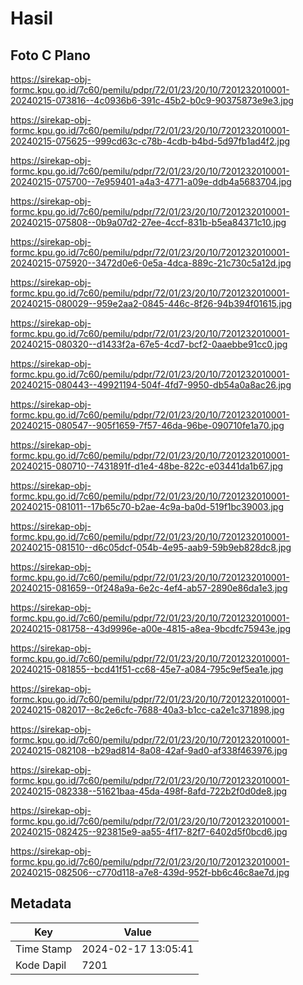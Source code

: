 # Hasil

## Foto C Plano

https://sirekap-obj-formc.kpu.go.id/7c60/pemilu/pdpr/72/01/23/20/10/7201232010001-20240215-073816--4c0936b6-391c-45b2-b0c9-90375873e9e3.jpg

https://sirekap-obj-formc.kpu.go.id/7c60/pemilu/pdpr/72/01/23/20/10/7201232010001-20240215-075625--999cd63c-c78b-4cdb-b4bd-5d97fb1ad4f2.jpg

https://sirekap-obj-formc.kpu.go.id/7c60/pemilu/pdpr/72/01/23/20/10/7201232010001-20240215-075700--7e959401-a4a3-4771-a09e-ddb4a5683704.jpg

https://sirekap-obj-formc.kpu.go.id/7c60/pemilu/pdpr/72/01/23/20/10/7201232010001-20240215-075808--0b9a07d2-27ee-4ccf-831b-b5ea84371c10.jpg

https://sirekap-obj-formc.kpu.go.id/7c60/pemilu/pdpr/72/01/23/20/10/7201232010001-20240215-075920--3472d0e6-0e5a-4dca-889c-21c730c5a12d.jpg

https://sirekap-obj-formc.kpu.go.id/7c60/pemilu/pdpr/72/01/23/20/10/7201232010001-20240215-080029--959e2aa2-0845-446c-8f26-94b394f01615.jpg

https://sirekap-obj-formc.kpu.go.id/7c60/pemilu/pdpr/72/01/23/20/10/7201232010001-20240215-080320--d1433f2a-67e5-4cd7-bcf2-0aaebbe91cc0.jpg

https://sirekap-obj-formc.kpu.go.id/7c60/pemilu/pdpr/72/01/23/20/10/7201232010001-20240215-080443--49921194-504f-4fd7-9950-db54a0a8ac26.jpg

https://sirekap-obj-formc.kpu.go.id/7c60/pemilu/pdpr/72/01/23/20/10/7201232010001-20240215-080547--905f1659-7f57-46da-96be-090710fe1a70.jpg

https://sirekap-obj-formc.kpu.go.id/7c60/pemilu/pdpr/72/01/23/20/10/7201232010001-20240215-080710--7431891f-d1e4-48be-822c-e03441da1b67.jpg

https://sirekap-obj-formc.kpu.go.id/7c60/pemilu/pdpr/72/01/23/20/10/7201232010001-20240215-081011--17b65c70-b2ae-4c9a-ba0d-519f1bc39003.jpg

https://sirekap-obj-formc.kpu.go.id/7c60/pemilu/pdpr/72/01/23/20/10/7201232010001-20240215-081510--d6c05dcf-054b-4e95-aab9-59b9eb828dc8.jpg

https://sirekap-obj-formc.kpu.go.id/7c60/pemilu/pdpr/72/01/23/20/10/7201232010001-20240215-081659--0f248a9a-6e2c-4ef4-ab57-2890e86da1e3.jpg

https://sirekap-obj-formc.kpu.go.id/7c60/pemilu/pdpr/72/01/23/20/10/7201232010001-20240215-081758--43d9996e-a00e-4815-a8ea-9bcdfc75943e.jpg

https://sirekap-obj-formc.kpu.go.id/7c60/pemilu/pdpr/72/01/23/20/10/7201232010001-20240215-081855--bcd41f51-cc68-45e7-a084-795c9ef5ea1e.jpg

https://sirekap-obj-formc.kpu.go.id/7c60/pemilu/pdpr/72/01/23/20/10/7201232010001-20240215-082017--8c2e6cfc-7688-40a3-b1cc-ca2e1c371898.jpg

https://sirekap-obj-formc.kpu.go.id/7c60/pemilu/pdpr/72/01/23/20/10/7201232010001-20240215-082108--b29ad814-8a08-42af-9ad0-af338f463976.jpg

https://sirekap-obj-formc.kpu.go.id/7c60/pemilu/pdpr/72/01/23/20/10/7201232010001-20240215-082338--51621baa-45da-498f-8afd-722b2f0d0de8.jpg

https://sirekap-obj-formc.kpu.go.id/7c60/pemilu/pdpr/72/01/23/20/10/7201232010001-20240215-082425--923815e9-aa55-4f17-82f7-6402d5f0bcd6.jpg

https://sirekap-obj-formc.kpu.go.id/7c60/pemilu/pdpr/72/01/23/20/10/7201232010001-20240215-082506--c770d118-a7e8-439d-952f-bb6c46c8ae7d.jpg


## Metadata

| Key        | Value               |
| ---------- | ------------------- |
| Time Stamp | 2024-02-17 13:05:41 |
| Kode Dapil | 7201                |



